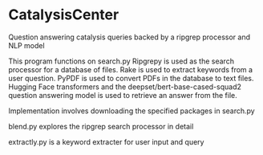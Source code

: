 # CatalysisCenter
Question answering catalysis queries backed by a ripgrep processor and NLP model

This program functions on search.py 
Ripgrepy is used as the search processor for a database of files. Rake is used to extract keywords from a user question. PyPDF is used to convert PDFs in the database to text files. Hugging Face transformers and the deepset/bert-base-cased-squad2 question answering model is used to retrieve an answer from the file. 

Implementation involves downloading the specified packages in search.py

blend.py explores the ripgrep search processor in detail

extractly.py is a keyword extracter for user input and query 
